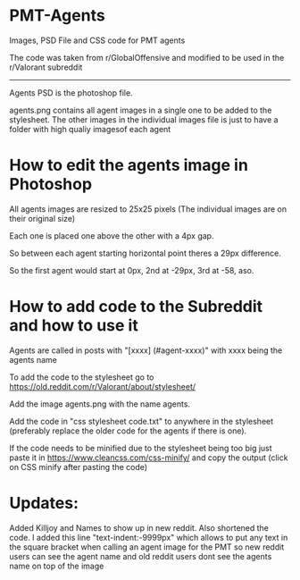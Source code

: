 # PMT-Agents
Images, PSD File and CSS code for PMT agents

The code was taken from r/GlobalOffensive and modified to be used in the r/Valorant subreddit

-------


Agents PSD is the photoshop file. 

agents.png contains all agent images in a single one to be added to the stylesheet. The other images in the individual images file is just to have a folder with high qualiy imagesof each agent

# How to edit the agents image in Photoshop

All agents images are resized to 25x25 pixels (The individual images are on their original size)

Each one is placed one above the other with a 4px gap.

So between each agent starting horizontal point theres a 29px difference.

So the first agent would start at 0px, 2nd at -29px, 3rd at -58, aso. 

# How to add code to the Subreddit and how to use it

Agents are called in posts with "[xxxx] (#agent-xxxx)" with xxxx being the agents name 

To add the code to the stylesheet go to https://old.reddit.com/r/Valorant/about/stylesheet/ 

Add the image agents.png with the name agents.

Add the code in "css stylesheet code.txt" to anywhere in the stylesheet (preferably replace the older code for the agents if there is one). 

If the code needs to be minified due to the stylesheet being too big just paste it in https://www.cleancss.com/css-minify/ and copy the output (click on CSS minify after pasting the code)

# Updates:

Added Killjoy and Names to show up in new reddit. Also shortened the code. I added this line "text-indent:-9999px" which allows to put any text in the square bracket 
when calling an agent image for the PMT so new reddit users can see the agent name and old reddit users dont see the agents name on top of the image
